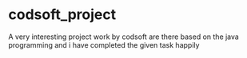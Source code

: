 # codsoft_project
A very interesting project work by codsoft are there based on the java programming and i have completed the given task happily
